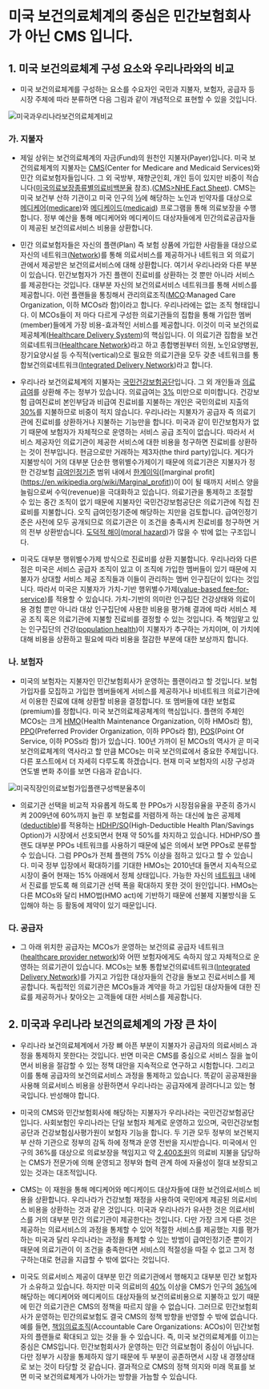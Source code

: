 # 미국 보건의료체계의 중심은 민간보험회사가 아닌 CMS 입니다.

## 1. 미국 보건의료체계 구성 요소와 우리나라와의 비교
* 미국 보건의료체계를 구성하는 요소를 수요자인 국민과 지불자, 보험자, 공급자 등 시장 주체에 따라 분류하면 다음 그림과 같이 개념적으로 표현할 수 있을 것입니다. 

![미국과우리나라보건의료체계비교](</images/posts/미국과우리나라보건의료체계비교.png>)

### 가. 지불자
* 제일 상위는 보건의료체계의 자금(Fund)의 원천인 지불자(Payer)입니다. 미국 보건의료체계의 지불자는 [CMS](https://en.wikipedia.org/wiki/Centers_for_Medicare_%26_Medicaid_Services)(Center for Medicare and Medicaid Services)와 민간 의료보험자들입니다. 그 외 국방부, 재향군인회, 개인 등이 있지만 비중이 적습니다([미국의료보장종류별의료비백분율](</images/posts/미국의료보장종류별의료비백분율.png>) 참조).([CMS>NHE Fact Sheet](https://www.cms.gov/data-research/statistics-trends-and-reports/national-health-expenditure-data/nhe-fact-sheet)). CMS는 미국 보건부 산하 기관이고 미국 인구의 [⅓](</images/posts/미국의료보장종류별인구수백분율.png>)에 해당하는 노인과 빈약자를 대상으로 [메디케어](https://www.medicare.gov/publications/11306-K-Medicare-Medicaid.pdf)([medicare](https://en.wikipedia.org/wiki/Medicare_(United_States)))와 [메디케이드](https://www.medicare.gov/publications/11306-K-Medicare-Medicaid.pdf)([medicaid](https://en.wikipedia.org/wiki/Medicaid)) 프로그램을 통해 의료보장을 수행합니다. 정부 예산을 통해 메디케어와 메디케이드 대상자들에게 민간의료공급자들이 제공된 보건의료서비스 비용을 상환합니다. 

* 민간 의료보험자들은 자신의 플랜(Plan) 즉 보험 상품에 가입한 사람들을 대상으로 자신의 네트워크([Network](https://www.lawinsider.com/dictionary/managed-care-network))를 통해 의료서비스를 제공하거나 네트워크 외 의료기관에서 제공받은 보건의료서비스에 대해 상환합니다. 여기서 우리나라와 다른 부분이 있습니다. 민간보험자가 가진 플랜이 진료비를 상환하는 것 뿐만 아니라 서비스를 제공한다는 것입니다. 대부분 자신의 보건의료서비스 네트워크를 통해 서비스를 제공합니다. 이런 플랜들을 통칭해서 관리의료조직([MCO](https://en.wikipedia.org/wiki/Managed_care):Managed Care Organization, 이하 MCOs라 함)이라고 합니다. 우리나라에는 없는 조직 형태입니다. 이 MCOs들이 저 마다 다르게 구성한 의료기관들의 집합을 통해 가입한 멤버(member)들에게 가장 비용-효과적인 서비스를 제공합니다. 이것이 미국 보건의료제공체계([Healthcare Delivery System](https://www.ncbi.nlm.nih.gov/books/NBK221227/))의 핵심입니다. 이 의료기관 집합을 보건의료네트워크([Healthcare Network](https://www.healthcare.gov/glossary/network/#:~:text=The%20facilities%2C%20providers%20and%20suppliers,to%20provide%20health%20care%20services.))라고 하고 종합병원부터 의원, 노인요양병원, 장기요양시설 등 수직적(vertical)으로 필요한 의료기관을 모두 갖춘 네트워크를 통합보건의료네트워크([Integrated Delivery Network](https://en.wikipedia.org/wiki/Integrated_delivery_system))라고 합니다.

* 우리나라 보건의료체계의 지불자는 [국민건강보험공단](https://ko.wikipedia.org/wiki/%EA%B5%AD%EB%AF%BC%EA%B1%B4%EA%B0%95%EB%B3%B4%ED%97%98%EA%B3%B5%EB%8B%A8)입니다. 그 외 개인들과 [의료급여](https://www.mohw.go.kr/menu.es?mid=a10708030100)를 상환해 주는 정부가 있습니다. 의료급여는 [3%](https://www.hira.or.kr/bbsDummy.do?pgmid=HIRAA020041000100&brdScnBltNo=4&brdBltNo=10722&pageIndex=1) 미만으로 미미합니다. 건강보험 급여진료비 본인부담과 비급여 진료비를 지불하는 개인은 국민의료비 지출의 [30%](https://www.index.go.kr/unity/potal/main/EachDtlPageDetail.do?idx_cd=2763)를 지불하므로 비중이 적지 않습니다. 우리나라는 지불자가 공급자 즉 의료기관에 진료비를 상환하거나 지불하는 기능만을 합니다. 미국과 같이 민간보험자가 없기 때문에 보험자가 자체적으로 운영하는 서비스 공급 조직이 없습니다. 따라서 서비스 제공자인 의료기관이 제공한 서비스에 대한 비용을 청구하면 진료비를 상환하는 것이 전부입니다. 현금으로만 거래하는 제3자(the third party)입니다. 게다가 지불방식이 거의 대부분 단순한 행위별수가제이기 때문에 의료기관은 지불자가 정한 건강보험 [급여인정기준](https://www.hira.or.kr/rc/insu/insuadtcrtr/InsuAdtCrtrList.do?pgmid=HIRAA030069000400) 범위 내에서 [한계이익](https://cnpsolution.wixsite.com/main/single-post/%EC%8A%A4%EB%A7%88%ED%8A%B8%EB%AA%A9%ED%91%9C%EC%9D%B4%EC%9D%B5-%ED%95%9C%EA%B3%84%EC%9D%B4%EC%9D%B5-%EB%B3%80%EB%8F%99%EC%9D%B4%EC%9D%B5-%EA%B3%B5%ED%97%8C%EC%9D%B4%EC%9D%B5%EC%9D%98-%EA%B5%AC%EB%B6%84#:~:text=%ED%95%9C%EA%B3%84%20%EC%9D%B4%EC%9D%B5%EC%9D%80%20%EB%A7%A4%EC%B6%9C%EC%95%A1%EC%97%90%EC%84%9C,%EC%9D%98%20%EC%B5%9C%EB%8C%80%EC%9D%B4%EC%9D%B5%20%EC%88%98%EC%A4%80%EC%9D%B4%EB%8B%A4.&text=%EA%B2%BD%EC%98%81%EC%9D%B8%EC%9D%B4%20%EB%B3%B4%EB%8A%94%20%EC%9D%B4%EC%9D%B5%EC%9D%98,%EC%A6%9D%EA%B0%80%ED%95%98%EB%8A%94%20%EC%9D%B4%EC%9D%B5%EC%9D%B8%20%EA%B2%83%EC%9D%B4%EB%8B%A4.)([marginal profit](https://en.wikipedia.org/wiki/Marginal_profit))이 0이 될 때까지 서비스 양을 늘림으로써 수익(revenue)을 극대화하고 있습니다. 의료기관을 통제하고 조절할 수 있는 중간 조직이 없기 때문에 지불자인 국민건강보험공단은 의료기관에 직접 진료비를 지불합니다. 오직 급여인정기준에 해당하는 지만을 검토합니다. 급여인정기준은 사전에 모두 공개되므로 의료기관은 이 조건을 충족시켜 진료비를 청구하면 거의 전부 상환받습니다. [도덕적 해이](https://www.moef.go.kr/sisa/board/help?codeIdx=29)([moral hazard](https://en.wikipedia.org/wiki/Moral_hazard))가 많을 수 밖에 없는 구조입니다. 

* 미국도 대부분 행위별수가제 방식으로 진료비를 상환 지불합니다. 우리나라와 다른 점은 미국은 서비스 공급자 조직이 있고 이 조직에 가입한 멤버들이 있기 때문에 지불자가 상대할 서비스 제공 조직들과 이들이 관리하는 멤버 인구집단이 있다는 것입니다. 따라서 미국은 지불자가 가치-기반 행위별수가제([value-based fee-for-service](https://www.elationhealth.com/resources/blogs/fee-for-service-vs-value-based-care-the-differences-explained))를 적용할 수 있습니다. 가치-기반의 의미란 인구집단 건강상태와 의료이용 경험 뿐만 아니라 대상 인구집단에 사용한 비용을 평가해 결과에 따라 서비스 제공 조직 혹은 의료기관에 지불할 진료비를 결정할 수 있는 것입니다. 즉 책임맡고 있는 인구집단의 건강([population health](https://en.wikipedia.org/wiki/Population_health))이 지불자가 추구하는 가치이며, 이 가치에 대해 비용을 상환하고 필요에 따라 비용을 절감한 부분에 대한 보상까지 합니다.

### 나. 보험자

* 미국의 보험자는 지불자인 민간보험회사가 운영하는 플랜이라고 할 것입니다. 보험 가입자를 모집하고 가입한 멤버들에게 서비스를 제공하거나 비네트워크 의료기관에서 이용한 진료에 대해 상환할 비용을 결정합니다. 또 멤버들에 대한 보험료(premium)를 정합니다. 미국 보건의료제공체계의 핵심입니다. 플랜의 주체인 MCOs는 크게 [HMO](https://en.wikipedia.org/wiki/Health_maintenance_organization)(Health Maintenance Organization, 이하 HMOs라 함), [PPO](https://en.wikipedia.org/wiki/Preferred_provider_organization)(Preferred Provider Organization, 이하 PPOs라 함), [POS](https://en.wikipedia.org/wiki/Point_of_service_plan)(Point Of Service, 이하 POSs라 함)가 있습니다. 100년 가까이 된 MCOs의 역사가 곧 미국 보건의료체계의 역사라고 할 만큼 MCOs는 미국 보건의료에서 중요한 주체입니다. 다른 포스트에서 더 자세히 다루도록 하겠습니다. 현재 미국 보험자의 시장 구성과 연도별 변화 추이를 보면 다음과 같습니다.

![미국직장인의료보험가입플랜구성백분율추이](</images/posts/미국직장인의료보험가입플랜구성백분율추이.png>)

* 의료기관 선택을 비교적 자유롭게 하도록 한 PPOs가 시장점유율을 꾸준히 증가시켜 2009년에 60%까지 늘린 후 보험료를 저렴하게 하는 대신에 높은 공제제([deductible](https://www.healthcare.gov/glossary/deductible/))를 적용하는 [HDHP/SO](https://www.metlife.com/stories/benefits/hdhp-vs-ppo/)(High-Deductible Health Plan/Savings Option)가 시장에서 선호되면서 현재 약 50%를 차지하고 있습니다. HDHP/SO 플랜도 대부분 PPOs 네트워크를 사용하기 때문에 넓은 의에서 보면 PPOs로 분류할 수 있습니다. 그럼 PPOs가 전체 플랜의 75% 이상을 점하고 있다고 할 수 있습니다. 미국 정부 입장에서 확대하기를 기대한 HMOs는 2010년대 들면서 지속적으로 시장이 줄어 현재는 15% 아래에서 정체 상태입니다. 가능한 자신의 [네트워크](https://www.lawinsider.com/dictionary/managed-care-network) 내에서 진료를 받도록 해 의료기관 선택 폭을 확대하지 못한 것이 원인입니다. HMOs는 다른 MCOs와 달리 HMO법(HMO act)에 기반하기 때문에 선불제 지불방식을 도입해야 하는 등 활동에 제약이 있기 때문입니다.

### 다. 공급자

* 그 아래 위치한 공급자는 MCOs가 운영하는 보건의료 공급자 네트워크([healthcare provider network](https://www.cms.gov/marketplace/outreach-and-education/what-you-should-know-provider-networks.pdf))와 어떤 보험자에게도 속하지 않고 자체적으로 운영하는 의료기관이 있습니다. MCOs는 보통 통합보건의료네트워크([Integrated Delivery Network](https://en.wikipedia.org/wiki/Integrated_delivery_system))를 가지고 가입한 대상자들의 건강을 돌보고 진료서비스를 제공합니다. 독립적인 의료기관은 MCOs들과 계약을 하고 가입된 대상자들에 대한 진료를 제공하거나 찾아오는 고객들에 대한 서비스를 제공합니다.

## 2. 미국과 우리나라 보건의료체계의 가장 큰 차이

* 우리나라 보건의료체계에서 가장 뼈 아픈 부분이 지불자가 공급자의 의료서비스 과정을 통제하지 못한다는 것입니다. 반면 미국은 CMS를 중심으로 서비스 질을 높이면서 비용을 절감할 수 있는 정책 대안을 지속적으로 연구하고 시험합니다. 그리고 이를 통해 공급자의 보건의료서비스 과정을 통제하고 있습니다. 똑같이 공공재원을 사용해 의료서비스 비용을 상환하면서 우리나라는 공급자에게 끌려다니고 있는 형국입니다. 반성해야 합니다.

* 미국의 CMS와 민간보험회사에 해당하는 지불자가 우리나라는 국민건강보험공단입니다. 사회보험인 우리나라는 단일 보험자 체계로 운영하고 있으며, 국민건강보험공단과 건강보험심사평가원이 보험자 기능을 합니다. 두 기관 모두 정부의 보건복지부 산하 기관으로 정부의 감독 하에 정책과 운영 전반을 지시받습니다. 미국에서 인구의 36%를 대상으로 의료보장을 책임지고 약 [2,400조원](</images/posts/미국의료보장종류별연간보건의료비추이.png>)의 의료비 지불을 담당하는 CMS가 전문가에 의해 운영되고 정부와 협력 관계 하에 자율성이 절대 보장되고 있는 것과는 대조적입니다.

* CMS는 이 재원을 통해 메디케어와 메디케이드 대상자들에 대한 보건의료서비스 비용을 상환합니다. 우리나라가 건강보험 재정을 사용하여 국민에게 제공된 의료서비스 비용을 상환하는 것과 같은 것입니다. 미국과 우리나라가 유사한 것은 의료서비스를 거의 대부분 민간 의료기관이 제공한다는 것입니다. 다만 가장 크게 다른 것은 제공하는 의료서비스의 과정을 통제할 수 있어 적절한 서비스를 제공했는 지를 평가하는 미국과 달리 우리나라는 과정을 통제할 수 있는 방범이 급여인정기준 뿐이기 때문에 의료기관이 이 조건을 충족한다면 서비스의 적절성을 따질 수 없고 그저 청구하는대로 현금을 지급할 수 밖에 없다는 것입니다.

* 미국도 의료서비스 제공이 대부분 민간 의료기관에서 행해지고 대부분 민간 보험자가 소유하고 있습니다. 하지만 미국 의료비의 [40%](</images/posts/미국의료보장종류별연간보건의료비추이.png>) 이상을 CMS가 인구의 [36%](</images/posts/미국의료보장종류별인구수백분률추이.png>)에 해당하는 메디케어와 메디케이드 대상자들의 보건의료비용으로 지불하고 있기 때문에 민간 의료기관은 CMS의 정책을 따르지 않을 수 없습니다. 그러므로 민간보험회사가 운영하는 민간의료보험도 결국 CMS의 정책 방향을 반영할 수 밖에 없습니다. 예를 들면, [책임의료조직](whatAco.md)(Accountable Care Organizations: ACOs)이 민간보험자의 플랜들로 확대되고 있는 것을 들 수 있습니다. 즉, 미국 보건의료체계를 이끄는 중심은 CMS입니다. 민간보험회사가 운영하는 민간 의료보험이 중심이 아닙니다. 다만 정부가 시장을 통제하지 않기 때문에 두 부분이 공존하면서 시장 내 경쟁상태로 보는 것이 타당할 것 같습니다. 결과적으로 CMS의 정책 의지와 미래 목표를 보면 미국 보건의료체계가 나아가는 방향을 가늠할 수 있습니다.
